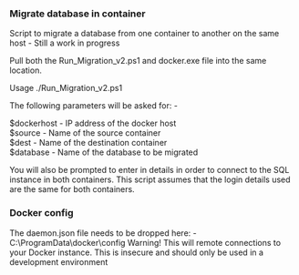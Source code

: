 ### Migrate database in container
Script to migrate a database from one container to another on the same host - Still a work in progress

Pull both the Run_Migration_v2.ps1 and docker.exe file into the same location.

Usage ./Run_Migration_v2.ps1

The following parameters will be asked for: -

$dockerhost     - IP address of the docker host 
<br>
$source         - Name of the source container
<br>
$dest           - Name of the destination container
<br>
$database       - Name of the database to be migrated

You will also be prompted to enter in details in order to connect to the SQL instance in both containers. This script assumes that the login details used are the same for both containers.


### Docker config

The daemon.json file needs to be dropped here: - C:\ProgramData\docker\config
Warning! This will remote connections to your Docker instance. This is insecure and should only be used in a development environment
